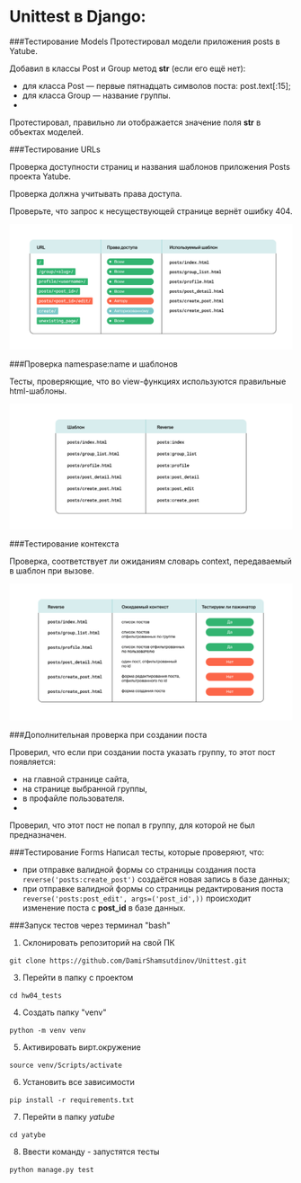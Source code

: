 # Unittest в Django: 

###Тестирование Models
Протестировал модели приложения posts в Yatube.

Добавил в классы Post и Group метод __str__ (если его ещё нет):
- для класса Post — первые пятнадцать символов поста: post.text[:15];
- для класса Group — название группы.
- 
Протестировал, правильно ли отображается значение поля __str__ в объектах моделей.

###Тестирование URLs

Проверка доступности страниц и названия шаблонов приложения Posts проекта Yatube.

Проверка должна учитывать права доступа.

Проверьте, что запрос к несуществующей странице вернёт ошибку 404.

![img.png](img.png)

###Проверка namespase:name и шаблонов

Тесты, проверяющие, что во view-функциях используются правильные html-шаблоны.

![img_1.png](img_1.png)

###Тестирование контекста

Проверка, соответствует ли ожиданиям словарь context, передаваемый в шаблон при вызове.

![img_2.png](img_2.png)

###Дополнительная проверка при создании поста

Проверил, что если при создании поста указать группу, то этот пост появляется:
- на главной странице сайта,
- на странице выбранной группы,
- в профайле пользователя.
- 
Проверил, что этот пост не попал в группу, для которой не был предназначен.

###Тестирование Forms
Написал тесты, которые проверяют, что:
- при отправке валидной формы со страницы создания поста ```reverse('posts:create_post')``` создаётся новая запись в базе данных;
- при отправке валидной формы со страницы редактирования поста ```reverse('posts:post_edit', args=('post_id',))``` происходит изменение поста с **post_id** в базе данных.

###Запуск тестов через терминал "bash"

1. Cклонировать репозиторий на свой ПК 

```git clone https://github.com/DamirShamsutdinov/Unittest.git```

3. Перейти в папку с проектом

```cd hw04_tests```

4. Создать папку "venv"

```python -m venv venv```

5. Активировать вирт.окружение

```source venv/Scripts/activate```

6. Установить все зависимости

```pip install -r requirements.txt ```

7. Перейти в папку *yatube*

```cd yatybe```

8. Ввести команду - запустятся тесты 

```python manage.py test```
